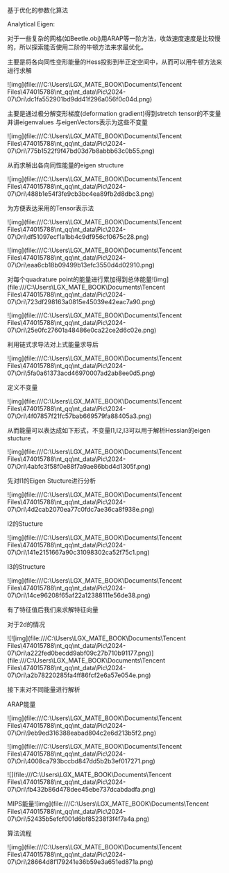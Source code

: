 基于优化的参数化算法



Analytical Eigen:

对于一些复杂的网格(如Beetle.obj)用ARAP等一阶方法，收敛速度速度是比较慢的，所以探索能否使用二阶的牛顿方法来求最优化。

主要是将各向同性变形能量的Hess投影到半正定空间中，从而可以用牛顿方法来进行求解

![img](file:///C:\Users\LGX_MATE_BOOK\Documents\Tencent Files\474015788\nt_qq\nt_data\Pic\2024-07\Ori\dc1fa552901bd9dd41f296a056f0c04d.png)

主要是通过极分解变形梯度(deformation gradient)得到stretch tensor的不变量并讲eigenvalues 与eigenVectors表示为这些不变量

![img](file:///C:\Users\LGX_MATE_BOOK\Documents\Tencent Files\474015788\nt_qq\nt_data\Pic\2024-07\Ori\775b1522f9f47bd03d7b8abbb63c0b55.png)

从而求解出各向同性能量的eigen structure

![img](file:///C:\Users\LGX_MATE_BOOK\Documents\Tencent Files\474015788\nt_qq\nt_data\Pic\2024-07\Ori\488b1e54f3fe9cb3bc4ea89fb2d8dbc3.png)

为方便表达采用的Tensor表示法

![img](file:///C:\Users\LGX_MATE_BOOK\Documents\Tencent Files\474015788\nt_qq\nt_data\Pic\2024-07\Ori\df51097ecf1a1bb4c9df956cf0675c28.png)

![img](file:///C:\Users\LGX_MATE_BOOK\Documents\Tencent Files\474015788\nt_qq\nt_data\Pic\2024-07\Ori\eaa6cb18b09499b13efc3550d4d02910.png)



对每个quadrature point的能量进行累加得到总体能量![img](file:///C:\Users\LGX_MATE_BOOK\Documents\Tencent Files\474015788\nt_qq\nt_data\Pic\2024-07\Ori\723df298163a0815e45039e42eac7a90.png)



![img](file:///C:\Users\LGX_MATE_BOOK\Documents\Tencent Files\474015788\nt_qq\nt_data\Pic\2024-07\Ori\25e0fc27601a48486e0ca22ce2d6c02e.png)

利用链式求导法对上式能量求导后

![img](file:///C:\Users\LGX_MATE_BOOK\Documents\Tencent Files\474015788\nt_qq\nt_data\Pic\2024-07\Ori\5fa0a61373acd46970007ad2ab8ee0d5.png)

定义不变量

![img](file:///C:\Users\LGX_MATE_BOOK\Documents\Tencent Files\474015788\nt_qq\nt_data\Pic\2024-07\Ori\4f07857f21fc57bab669579fa88405a3.png)

从而能量可以表达成如下形式，不变量I1,I2,I3可以用于解析Hessian的eigen stucture

![img](file:///C:\Users\LGX_MATE_BOOK\Documents\Tencent Files\474015788\nt_qq\nt_data\Pic\2024-07\Ori\4abfc3f58f0e88f7a9ae86bbd4d1305f.png)

先对I1的Eigen Stucture进行分析

![img](file:///C:\Users\LGX_MATE_BOOK\Documents\Tencent Files\474015788\nt_qq\nt_data\Pic\2024-07\Ori\4d2cab2070ea77c0fdc7ae36ca8f938e.png)

I2的Stucture

![img](file:///C:\Users\LGX_MATE_BOOK\Documents\Tencent Files\474015788\nt_qq\nt_data\Pic\2024-07\Ori\141e2151667a90c31098302ca52f75c1.png)

I3的Structure

![img](file:///C:\Users\LGX_MATE_BOOK\Documents\Tencent Files\474015788\nt_qq\nt_data\Pic\2024-07\Ori\14ce96208f65af22a12388111e56de38.png)

有了特征值后我们来求解特征向量

对于2d的情况

![![img](file:///C:\Users\LGX_MATE_BOOK\Documents\Tencent Files\474015788\nt_qq\nt_data\Pic\2024-07\Ori\a222fed0becdd9abf09c27b710b91177.png)](file:///C:\Users\LGX_MATE_BOOK\Documents\Tencent Files\474015788\nt_qq\nt_data\Pic\2024-07\Ori\a2b78220285fa4ff86fcf2e6a57e054e.png)



接下来对不同能量进行解析

ARAP能量

![img](file:///C:\Users\LGX_MATE_BOOK\Documents\Tencent Files\474015788\nt_qq\nt_data\Pic\2024-07\Ori\9eb9ed316388eabad804c2e6d213b5f2.png)

![img](file:///C:\Users\LGX_MATE_BOOK\Documents\Tencent Files\474015788\nt_qq\nt_data\Pic\2024-07\Ori\4008ca793bccbd847dd5b2b3ef017271.png)

![](file:///C:\Users\LGX_MATE_BOOK\Documents\Tencent Files\474015788\nt_qq\nt_data\Pic\2024-07\Ori\fb432b86d478dee45ebe737dcabdadfa.png)

MIPS能量![img](file:///C:\Users\LGX_MATE_BOOK\Documents\Tencent Files\474015788\nt_qq\nt_data\Pic\2024-07\Ori\52435b5efcf001d6bf85238f3f4f7a4a.png)

算法流程

![img](file:///C:\Users\LGX_MATE_BOOK\Documents\Tencent Files\474015788\nt_qq\nt_data\Pic\2024-07\Ori\28664d8f179241e36b59e3a651ed871a.png)